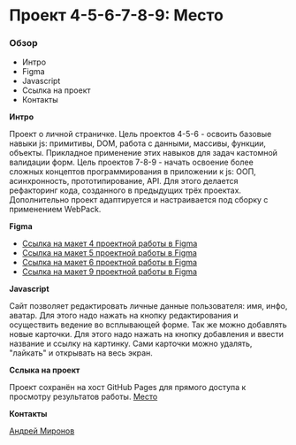 # Проект 4-5-6-7-8-9: Место

### Обзор

* Интро
* Figma
* Javascript
* Ссылка на проект
* Контакты

**Интро**

Проект о личной страничке.
Цель проектов 4-5-6 - освоить базовые навыки js: примитивы, DOM, работа с данными, массивы, функции, объекты.
Прикладное применение этих навыков для задач кастомной валидации форм.
Цель проектов 7-8-9 - начать освоение более сложных концептов программирования в приложении к js: ООП, асинхронность, 
прототипирование, API. Для этого делается рефакторинг кода, созданного в предыдущих трёх проектах. Дополнительно 
проект адаптируется и настраивается под сборку с применением WebPack.

**Figma**

* [Ссылка на макет 4 проектной работы в Figma](https://www.figma.com/file/StZjf8HnoeLdiXS7dYrLAh/JavaScript.-Sprint-4)
* [Ссылка на макет 5 проектной работы в Figma](https://www.figma.com/file/bjyvbKKJN2naO0ucURl2Z0/JavaScript.-Sprint-5)
* [Ссылка на макет 6 проектной работы в Figma](https://www.figma.com/file/kRVLKwYG3d1HGLvh7JFWRT/JavaScript.-Sprint-6)
* [Ссылка на макет 9 проектной работы в Figma](https://www.figma.com/file/PSdQFRHoxXJFs2FH8IXViF/JavaScript-9-sprint?node-id=0%3A1)

**Javascript**

Сайт позволяет редактировать личные данные пользователя: имя, инфо, аватар. Для этого надо нажать
на кнопку редактирования и осуществить ведение во всплывающей форме.
Так же можно добавлять новые карточки. Для этого надо нажать на кнопку добавления и ввести название
и ссылку на картинку.
Сами карточки можно удалять, "лайкать" и открывать на весь экран.

**Сслыка на проект**

Проект сохранён на хост GitHub Pages для прямого доступа к просмотру результатов работы.
[Место](https://ironmiron.github.io/mesto/src/index.html)

**Контакты**

[Андрей Миронов](https://t.me/Iron_Miron)
